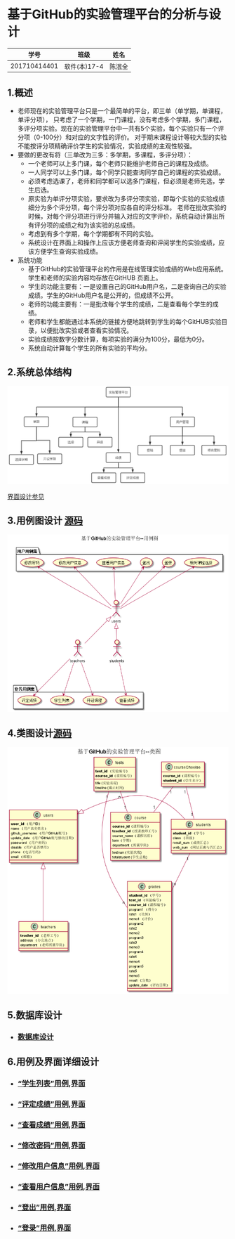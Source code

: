 # 基于GitHub的实验管理平台的分析与设计
|学号|班级|姓名|
|:-------:|:-------------: | :----------:|
|201710414401|软件(本)17-4|陈泯全|
## 1.概述

- 老师现在的实验管理平台只是一个最简单的平台，即三单（单学期，单课程，单评分项）， 只考虑了一个学期，一门课程，没有考虑多个学期，多门课程，多评分项实验。现在的实验管理平台中一共有5个实验，每个实验只有一个评分项（0-100分）和对应的文字性的评价。 对于期末课程设计等较大型的实验不能按评分项精确评价学生的实验情况，实验成绩的主观性较强。
- 要做的更改有将（三单改为三多：多学期，多课程，多评分项）：
  * 一个老师可以上多门课，每个老师只能维护老师自己的课程及成绩。
  * 一人同学可以上多门课，每个同学只能查询同学自己的课程的实验成绩。
  * 必须考虑选课了，老师和同学都可以选多门课程，但必须是老师先选，学生后选。
  * 原实验为单评分项实验，要求改为多评分项实验，即每个实验的实验成绩细分为多个评分项，每个评分项对应各自的评分标准。 老师在批改实验的时候，对每个评分项进行评分并输入对应的文字评价，系统自动计算出所有评分项的成绩之和为该实验的总成绩。
  * 考虑到有多个学期，每个学期都有不同的实验。
  * 系统设计在界面上和操作上应该方便老师查询和评阅学生的实验成绩，应该方便学生查询实验成绩。
- 系统功能
  * 基于GitHub的实验管理平台的作用是在线管理实验成绩的Web应用系统。学生和老师的实验内容均存放在GitHUB 页面上。
  * 学生的功能主要有：一是设置自己的GitHub用户名，二是查询自己的实验成绩。学生的GitHub用户名是公开的，但成绩不公开。
  * 老师的功能主要有：一是批改每个学生的成绩，二是查看每个学生的成绩。
  * 老师和学生都能通过本系统的链接方便地跳转到学生的每个GitHUB实验目录，以便批改实验或者查看实验情况。
  * 实验成绩按数字分数计算，每项实验的满分为100分，最低为0分。
  * 系统自动计算每个学生的所有实验的平均分。


## 2.系统总体结构

![image](imgs/sysFramework.png)

[界面设计参见](https://frapschen.github.io/is_analysis_pages/UI2/index.html)

## 3.用例图设计 [源码](https://github.com/Frapschen/is_analysis/blob/master/test6/src/class.puml)

![image](imgs/Usecase.png)

## 4.类图设计[源码](https://github.com/Frapschen/is_analysis/blob/master/test6/src/class.puml)

![image](imgs/class.png)

## 5.数据库设计

- ### [﻿数据库设计](https://github.com/Frapschen/is_analysis/blob/master/test6/Database.md)

## 6.用例及界面详细设计

- ### [“学生列表”用例](./用例/学生列表.md),[界面](https://zwdcdu.github.io/is_analysis/test6/ui/index.html)
- ### [“评定成绩”用例](./用例/评定成绩.md),[界面](https://zwdcdu.github.io/is_analysis/test6/ui/评定成绩.html)
- ### [“查看成绩”用例](./用例/查看成绩.md),[界面](https://zwdcdu.github.io/is_analysis/test6/ui/查看成绩.html)
- ### [“修改密码”用例](./用例/修改密码.md),[界面](https://zwdcdu.github.io/is_analysis/test6/ui/顶部菜单.html)
- ### [“修改用户信息”用例](./用例/修改用户信息.md),[界面](https://zwdcdu.github.io/is_analysis/test6/ui/顶部菜单.html)
- ### [“查看用户信息”用例](./用例/查看用户信息.md),[界面](https://zwdcdu.github.io/is_analysis/test6/ui/顶部菜单.html)
- ### [“登出”用例](./用例/登出.md),[界面](https://zwdcdu.github.io/is_analysis/test6/ui/顶部菜单.html)
- ### [“登录”用例](./用例/登录.md),[界面](https://zwdcdu.github.io/is_analysis/test6/ui/登录.html)
